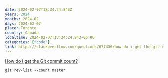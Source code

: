 ```yaml
---
date: 2024-02-07T18:34:24.843Z
years: 2024
months: 2024-02
days: 2024-02-07
place: Toronto
country: Canada
localtime: 2024-02-07T13:34:24.843-05:00
categories: ["code"]
link: https://stackoverflow.com/questions/677436/how-do-i-get-the-git-commit-count#4061706
---
```

[How do I get the Git commit count?](https://stackoverflow.com/questions/677436/how-do-i-get-the-git-commit-count#4061706)

```
git rev-list --count master
```

